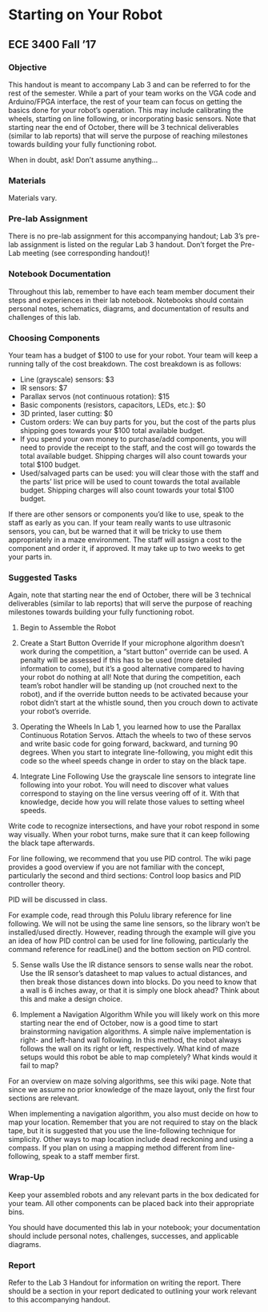 # Starting on Your Robot
## ECE 3400 Fall ’17

### Objective
This handout is meant to accompany Lab 3 and can be referred to for the rest of the semester. While a part of your team works on the VGA code and Arduino/FPGA interface, the rest of your team can focus on getting the basics done for your robot’s operation. This may include calibrating the wheels, starting on line following, or incorporating basic sensors. Note that starting near the end of October, there will be 3 technical deliverables (similar to lab reports) that will serve the purpose of reaching milestones towards building your fully functioning robot.

When in doubt, ask! Don’t assume anything…

### Materials
Materials vary.

### Pre-lab Assignment
There is no pre-lab assignment for this accompanying handout; Lab 3’s pre-lab assignment is listed on the regular Lab 3 handout. Don’t forget the Pre-Lab meeting (see corresponding handout)!

### Notebook Documentation
Throughout this lab, remember to have each team member document their steps and experiences in their lab notebook. Notebooks should contain personal notes, schematics, diagrams, and documentation of results and challenges of this lab.

### Choosing Components
Your team has a budget of $100 to use for your robot. Your team will keep a running tally of the cost breakdown. The cost breakdown is as follows:
- Line (grayscale) sensors: $3
- IR sensors: $7
- Parallax servos (not continuous rotation): $15
- Basic components (resistors, capacitors, LEDs, etc.): $0
- 3D printed, laser cutting: $0
- Custom orders: We can buy parts for you, but the cost of the parts plus shipping goes towards your $100 total available budget.
- If you spend your own money to purchase/add components, you will need to provide the receipt to the staff, and the cost will go towards the total available budget. Shipping charges will also count towards your total $100 budget.
- Used/salvaged parts can be used: you will clear those with the staff and the parts’ list price will be used to count towards the total available budget. Shipping charges will also count towards your total $100 budget.

If there are other sensors or components you’d like to use, speak to the staff as early as you can. If your team really wants to use ultrasonic sensors, you can, but be warned that it will be tricky to use them appropriately in a maze environment. The staff will assign a cost to the component and order it, if approved. It may take up to two weeks to get your parts in.

### Suggested Tasks
Again, note that starting near the end of October, there will be 3 technical deliverables (similar to lab reports) that will serve the purpose of reaching milestones towards building your fully functioning robot.

1. Begin to Assemble the Robot

2. Create a Start Button Override
If your microphone algorithm doesn’t work during the competition, a “start button” override can be used. A penalty will be assessed if this has to be used (more detailed information to come), but it’s a good alternative compared to having your robot do nothing at all! Note that during the competition, each team’s robot handler will be standing up (not crouched next to the robot), and if the override button needs to be activated because your robot didn’t start at the whistle sound, then you crouch down to activate your robot’s override.

3. Operating the Wheels
In Lab 1, you learned how to use the Parallax Continuous Rotation Servos. Attach the wheels to two of these servos and write basic code for going forward, backward, and turning 90 degrees. When you start to integrate line-following, you might edit this code so the wheel speeds change in order to stay on the black tape.

4. Integrate Line Following
Use the grayscale line sensors to integrate line following into your robot. You will need to discover what values correspond to staying on the line versus veering off of it. With that knowledge, decide how you will relate those values to setting wheel speeds.

 Write code to recognize intersections, and have your robot respond in some way visually. When your robot turns, make sure that it can keep following the black tape afterwards.

 For line following, we recommend that you use PID control. The wiki page provides a good overview if you are not familiar with the concept, particularly the second and third sections: Control loop basics and PID controller theory.

 PID will be discussed in class.

 For example code, read through this Polulu library reference for line following. We will not be using the same line sensors, so the library won’t be installed/used directly. However, reading through the example will give you an idea of how PID control can be used for line following, particularly the command reference for readLine() and the bottom section on PID control.

5. Sense walls
Use the IR distance sensors to sense walls near the robot. Use the IR sensor’s datasheet to map values to actual distances, and then break those distances down into blocks. Do you need to know that a wall is 6 inches away, or that it is simply one block ahead? Think about this and make a design choice.

6. Implement a Navigation Algorithm
While you will likely work on this more starting near the end of October, now is a good time to start brainstorming navigation algorithms. A simple naïve implementation is right- and left-hand wall following. In this method, the robot always follows the wall on its right or left, respectively. What kind of maze setups would this robot be able to map completely? What kinds would it fail to map?

For an overview on maze solving algorithms, see this wiki page. Note that since we assume no prior knowledge of the maze layout, only the first four sections are relevant.

When implementing a navigation algorithm, you also must decide on how to map your location. Remember that you are not required to stay on the black tape, but it is suggested that you use the line-following technique for simplicity. Other ways to map location include dead reckoning and using a compass. If you plan on using a mapping method different from line-following, speak to a staff member first.

### Wrap-Up
Keep your assembled robots and any relevant parts in the box dedicated for your team. All other components can be placed back into their appropriate bins.

You should have documented this lab in your notebook; your documentation should include personal notes, challenges, successes, and applicable diagrams.

### Report
Refer to the Lab 3 Handout for information on writing the report. There should be a section in your report dedicated to outlining your work relevant to this accompanying handout.
